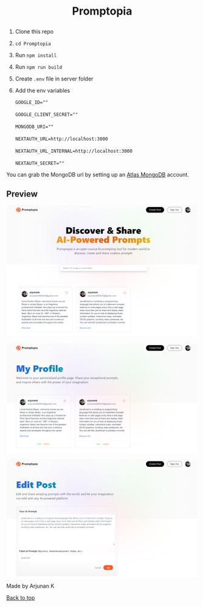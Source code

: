 <p align="center" width="40"<img src="./public/assets/images/preview-00.png"/></p>

# <p align="center" id="top">Promptopia</p>

1. Clone this repo
2. `cd Promptopia`
3. Run `npm install`
4. Run `npm run build`
5. Create `.env` file in server folder
6. Add the env variables 

    ```env
    GOOGLE_ID=""

    GOOGLE_CLIENT_SECRET=""

    MONGODB_URI=""

    NEXTAUTH_URL=http://localhost:3000

    NEXTAUTH_URL_INTERNAL=http://localhost:3000

    NEXTAUTH_SECRET=""
    ```
You can grab the MongoDB url by setting up an [Atlas MongoDB](https://www.mongodb.com/atlas/database) account.

## Preview

![](./public/assets/images/preview-01.png)

![](./public/assets/images/preview-02.png)

![](./public/assets/images/preview-03.png)

Made by Arjunan K

<a href="#top">Back to top</a>

